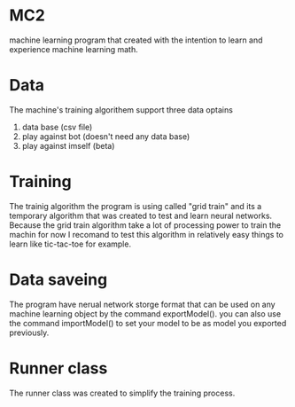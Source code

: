 # MC2

machine learning program that created with the intention to learn and experience machine learning math.

# Data
The machine's training algorithem support three data optains
1. data base (csv file)
2. play against bot (doesn't need any data base)
3. play against imself (beta)

# Training
The trainig algorithm the program is using called "grid train" and its a temporary algorithm that was created to test and learn neural networks.
Because the grid train algorithm take a lot of processing power to train the machin for now I recomand to test this algorithm in relatively easy things to learn like tic-tac-toe for example.

# Data saveing 
The program have nerual network storge format that can be used on any machine learning object by the command exportModel(). you can also use the command importModel() to set your model to be as model you exported previously.

# Runner class
The runner class was created to simplify the training process.

